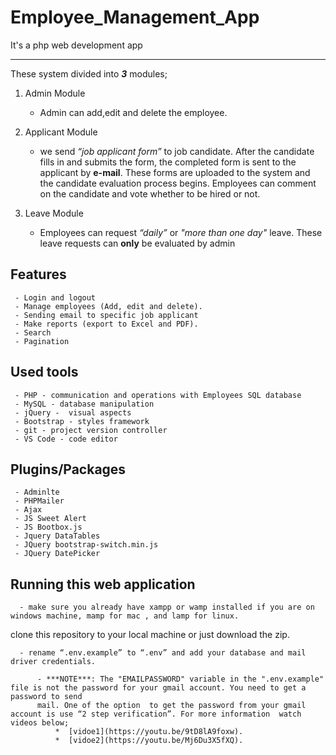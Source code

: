 # Employee_Management_App
It's a php web development app 

---
These system divided into ***3*** modules;


1. Admin Module
   - Admin can add,edit and delete the employee.

2. Applicant Module
    - we send *“job applicant form”* to job candidate. After the candidate fills in and submits the form, the completed form is sent to the applicant by **e-mail**.
These forms are uploaded to the system and the candidate evaluation process begins. Employees can comment on the candidate and vote whether to be hired or not.

3. Leave Module

    -  Employees can request *“daily”* or *"more than one day"* leave. These leave requests can **only** be evaluated by admin



 ## Features
     - Login and logout
     - Manage employees (Add, edit and delete).
     - Sending email to specific job applicant
     - Make reports (export to Excel and PDF).
     - Search
     - Pagination            

  ## Used tools
 
     - PHP - communication and operations with Employees SQL database
     - MySQL - database manipulation
     - jQuery -  visual aspects
     - Bootstrap - styles framework
     - git - project version controller
     - VS Code - code editor 
     
  
  ## Plugins/Packages
     - Adminlte
     - PHPMailer
     - Ajax
     - JS Sweet Alert
     - JS Bootbox.js 
     - Jquery DataTables 
     - JQuery bootstrap-switch.min.js
     - JQuery DatePicker

  ## Running this web application
  
      - make sure you already have xampp or wamp installed if you are on windows machine, mamp for mac , and lamp for linux.
clone this repository to your local machine or just download the zip.

      - rename “.env.example” to “.env” and add your database and mail driver credentials.

          - ***NOTE***: The "EMAILPASSWORD" variable in the ".env.example" file is not the password for your gmail account. You need to get a password to send
          mail. One of the option  to get the password from your gmail account is use “2 step verification”. For more information  watch videos below;
              *  [vidoe1](https://youtu.be/9tD8lA9foxw).
              *  [vidoe2](https://youtu.be/Mj6Du3X5fXQ).


